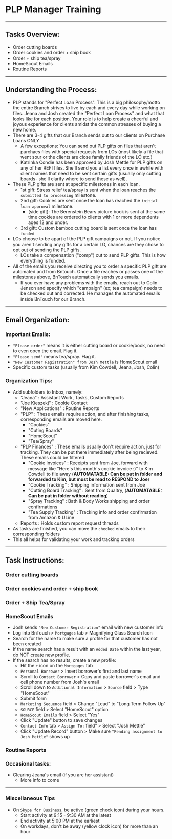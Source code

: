 # PLP Manager Training

- - -

## Tasks Overview:
- Order cutting boards
- Order cookies and order + ship book
- Order + ship tea/spray
- HomeScout Emails
- Routine Reports
- - -

## Understanding the Process:
- PLP stands for "Perfect Loan Process". This is a big philosophy/motto the entire Branch strives to live by each and every day while working on files. Jeana and Josh created the "Perfect Loan Process" and what that looks like for each position. Your role is to help create a cheerful and joyous experience for clients amidst the common stresses of buying a new home.
- There are 3-4 gifts that our Branch sends out to our clients on Purchase Loans ONLY
    - A few exceptions: You can send out PLP gifts on files that aren't purchaes files with special requests from LOs (most likely a file that went sour or the clients are close family friends of the LO etc.)
    - Katrinka Condie has been approved by Josh Mettle for PLP gifts on any of her REFI files. She'll send you a list every once in awhile with client names that need to be sent certain gifts (usually only cutting boards- she'll clarify where to send these as well). 
- These PLP gifts are sent at specific milestones in each loan. 
    - 1st gift: Stress relief tea/spray is sent when the loan reaches the ` submitted to processing ` milestone.
    - 2nd gift: Cookies are sent once the loan has reached the ` initial loan approval ` milestone.
        - (side gift): The Berenstein Bears picture book is sent at the same time cookies are ordered to clients with 1 or more dependents ages 12 and under.
    - 3rd gift: Custom bamboo cutting board is sent once the loan has ` funded ` 
- LOs choose to be apart of the PLP gift campaigns or not. If you notice you aren't sending any gifts for a certain LO, chances are they chose to opt out of sending the PLP gifts. 
    - LOs take a compensation ("comp") cut to send PLP gifts. This is how everything is funded.
- All of the emails you receive directing you to order a specific PLP gift are automated and from Bntouch. Once a file reaches or passes one of the milestones above, BnTouch automatically sends you emails. 
    - If you ever have any problems with the emails, reach out to Colin Jenson and specify which "campaign" (ex; tea campaign) needs to be checked out and corrected. He manages the automated emails inside BnTouch for our Branch.

- - - 

## Email Organization:
### Important Emails:
- `"Please order"` means it is either cutting board or cookie/book, no need to even open the email. Flag it.
- `"Please send"` means tea/spray. Flag it.
- `"New Customer Registration" from Josh Mettle` is HomeScout email
- Specific custom tasks (usually from Kim Cowdell, Jeana, Josh, Colin)

### Organization Tips:
- Add subfolders to Inbox, namely:
    - "Jeana" : Assistant Work, Tasks, Custom Reports
    - "Joe Kieszekj" : Cookie Contact
    - "New Applications" : Routine Reports
    - "PLP" : These emails require action, and after finishing tasks, corresponding emails are moved here.
        - "Cookies"
        - "Cuting Boards"
        - "HomeScout"
        - "Tea/Spray"
    - "PLP Finances" : These emails usually don't require action, just for tracking. They can be put there immediately after being recieved. These emails could be filtered
        - "Cookie Invoices" : Receipts sent from Joe, forward with message like "Here's this month's cookie invoice :)" to Kim Cowdell to file away (**AUTOMATABLE: Can be put in folder and forwarded to Kim, but must be read to RESPOND to Joe**)
        - "Cookie Tracking" : Shipping information sent from Joe
        - "Cutting Board Tracking" : Sent from Qualtry, (**AUTOMATABLE: Can be put in folder without reading**)
        - "Spray Tracking" : Bath & Body Works shipping and order confirmations
        - "Tea Supply Tracking" : Tracking info and order confirmation from Amazon & ULine
    - Reports : Holds custom report request threads 
- As tasks are finished, you can move the `checked` emails to their corresponding folders
- This all helps for validating your work and tracking orders

- - -

## Task Instructions:
### Order cutting boards

### Order cookies and order + ship book

### Order + Ship Tea/Spray

### HomeScout Emails
- Josh sends `"New Customer Registration"` email with new customer info
- Log into BnTouch > `Mortgages` tab > Magnifying Glass Search Icon
- Search for the name to make sure a profile for that customer has not been created
- If the name search has a result with an `Added Date` within the last year, do NOT create new profile.
- If the search has no results, create a new profile:
    - Hit the `+` icon on the `Mortgages` tab
    - `Personal Borrower` > Insert borrower's first and last name
    - Scroll to `Contact Borrower` > Copy and paste borrower's email and cell phone number from Josh's email
    - Scroll down to `Additional Information` > `Source` field > Type "HomeScout" 
    - Submit form
    - `Marketing Sequence` field > Change "Lead" to "Long Term Follow Up"
    - `SOURCE` field > Select "HomeScout" option
    - `HomeScout Emails` field > Select "Yes"
    - Click "Update" button to save changes
    - `Contact Info` tab > `Assign To:` field" > Select "Josh Mettle"
    - Click "Update Record" button > Make sure `"Pending assignment to Josh Mettle"` shows up

### Routine Reports

### Occasional tasks:
- Clearing Jeana's email (if you are her assistant)
    - More info to come

---

### Miscellaneous Tips
- On `Skype for Business`, be active (green check icon) during your hours. 
    - Start activity at 9:15 - 9:30 AM at the latest
    - End activity at 5:00 PM at the earliest 
    - On workdays, don't be away (yellow clock icon) for more than an hour 
